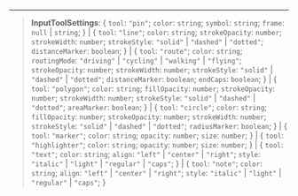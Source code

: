 ***

> **InputToolSettings**: \{ `tool`: `"pin"`; `color`: `string`; `symbol`: `string`; `frame`: `null` | `string`; } | \{ `tool`: `"line"`; `color`: `string`; `strokeOpacity`: `number`; `strokeWidth`: `number`; `strokeStyle`: `"solid"` | `"dashed"` | `"dotted"`; `distanceMarker`: `boolean`; } | \{ `tool`: `"route"`; `color`: `string`; `routingMode`: `"driving"` | `"cycling"` | `"walking"` | `"flying"`; `strokeOpacity`: `number`; `strokeWidth`: `number`; `strokeStyle`: `"solid"` | `"dashed"` | `"dotted"`; `distanceMarker`: `boolean`; `endCaps`: `boolean`; } | \{ `tool`: `"polygon"`; `color`: `string`; `fillOpacity`: `number`; `strokeOpacity`: `number`; `strokeWidth`: `number`; `strokeStyle`: `"solid"` | `"dashed"` | `"dotted"`; `areaMarker`: `boolean`; } | \{ `tool`: `"circle"`; `color`: `string`; `fillOpacity`: `number`; `strokeOpacity`: `number`; `strokeWidth`: `number`; `strokeStyle`: `"solid"` | `"dashed"` | `"dotted"`; `radiusMarker`: `boolean`; } | \{ `tool`: `"marker"`; `color`: `string`; `opacity`: `number`; `size`: `number`; } | \{ `tool`: `"highlighter"`; `color`: `string`; `opacity`: `number`; `size`: `number`; } | \{ `tool`: `"text"`; `color`: `string`; `align`: `"left"` | `"center"` | `"right"`; `style`: `"italic"` | `"light"` | `"regular"` | `"caps"`; } | \{ `tool`: `"note"`; `color`: `string`; `align`: `"left"` | `"center"` | `"right"`; `style`: `"italic"` | `"light"` | `"regular"` | `"caps"`; }
